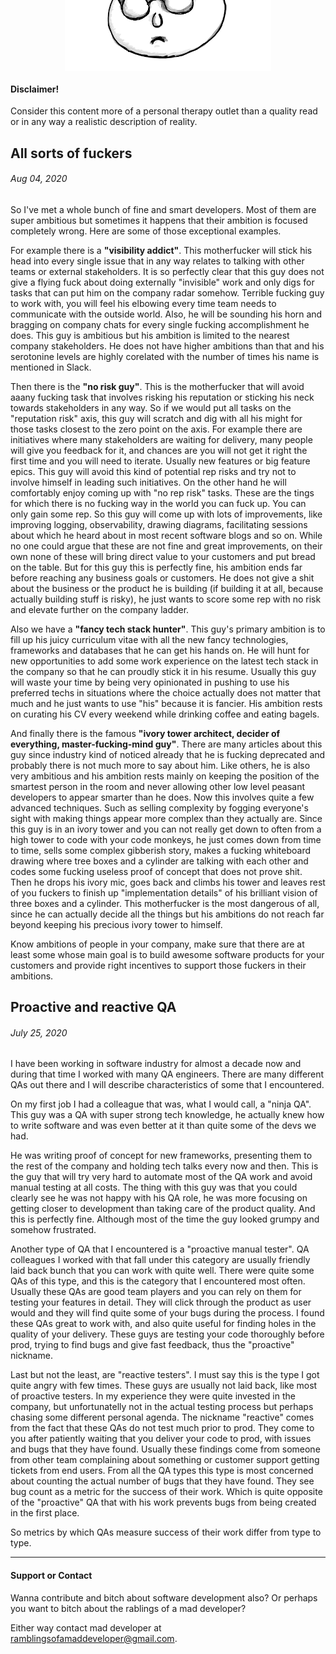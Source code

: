 <img
	src="mad_developer.png"
	width="330"
	height="190"
	style="margin-top: -10em; display: block; margin-left :auto; margin-right: auto; box-shadow: none;"/>

#### Disclaimer!
Consider this content more of a personal therapy outlet than a quality read or in any way a realistic description of
reality.

## All sorts of fuckers
###### Aug 04, 2020

So I've met a whole bunch of fine and smart developers.
Most of them are super ambitious but sometimes it happens that their ambition is focused completely wrong.
Here are some of those exceptional examples.

For example there is a **"visibility addict"**. This motherfucker will stick his head into every single issue that in any way relates to talking with other teams or external stakeholders. It is so perfectly clear that this guy does not give a flying fuck about doing externally "invisible" work and only digs for tasks that can put him on the company radar somehow.
Terrible fucking guy to work with, you will feel his elbowing every time team needs to communicate with the outside world. Also, he will be sounding his horn and bragging on company chats for every single fucking accomplishment he does. This guy is ambitious but his ambition is limited to the nearest company stakeholders. He does not have higher ambitions than that and his serotonine levels are highly corelated with the number of times his name is mentioned in Slack.

Then there is the **"no risk guy"**.
This is the motherfucker that will avoid aaany fucking task that involves risking his reputation or sticking his neck towards stakeholders in any way.
So if we would put all tasks on the "reputation risk" axis, this guy will scratch and dig with all his might for those tasks closest to the zero point on the axis.
For example there are initiatives where many stakeholders are waiting for delivery, many people will give you feedback for it, and chances are you will not get it right the first time and you will need to iterate. Usually new features or big feature epics. This guy will avoid this kind of potential rep risks and try not to involve himself in leading such initiatives. On the other hand he will comfortably enjoy coming up with "no rep risk" tasks. These are the tings for which there is no fucking way in the world you can fuck up. You can only gain some rep. So this guy will come up with lots of improvements, like improving logging, observability, drawing diagrams, facilitating sessions about which he heard about in most recent software blogs and so on. While no one could argue that these are not fine and great improvements, on their own none of these will bring direct value to your customers and put bread on the table. But for this guy this is perfectly fine, his ambition ends far before reaching any business goals or customers. He does not give a shit about the business or the product he is building (if building it at all, because actually building stuff is risky), he just wants to score some rep with no risk and elevate further on the company ladder.

Also we have a **"fancy tech stack hunter"**.
This guy's primary ambition is to fill up his juicy curriculum vitae with all the new fancy technologies, frameworks and databases that he can get his hands on. He will hunt for new opportunities to add some work experience on the latest tech stack in the company so that he can proudly stick it in his resume. Usually this guy will waste your time by being very opinionated in pushing to use his preferred techs in situations where the choice actually does not matter that much and he just wants to use "his" because it is fancier. His ambition rests on curating his CV every weekend while drinking coffee and eating bagels.

And finally there is the famous **"ivory tower architect, decider of everything, master-fucking-mind guy"**.
There are many articles about this guy since industry kind of noticed already that he is fucking deprecated and probably there is not much more to say about him. Like others, he is also very ambitious and his ambition rests mainly on keeping the position of the smartest person in the room and never allowing other low level peasant developers to appear smarter than he does. Now this involves quite a few advanced techniques. Such as selling complexity by fogging everyone's sight with making things appear more complex than they actually are. Since this guy is in an ivory tower and you can not really get down to often from a high tower to code with your code monkeys, he just comes down from time to time, sells some complex gibberish story, makes a fucking whiteboard drawing where tree boxes and a cylinder are talking with each other and codes some fucking useless proof of concept that does not prove shit. Then he drops his ivory mic, goes back and climbs his tower and leaves rest of you fuckers to finish up "implementation details" of his brilliant vision of three boxes and a cylinder. This motherfucker is the most dangerous of all, since he can actually decide all the things but his ambitions do not reach far beyond keeping his precious ivory tower to himself.

Know ambitions of people in your company, make sure that there are at least some whose main goal is to build awesome software products for your customers and provide right incentives to support those fuckers in their ambitions.

## Proactive and reactive QA
###### July 25, 2020

I have been working in software industry for almost a decade now and during that time I worked with many QA engineers. There are many different QAs out there and I will describe characteristics of some that I encountered.

On my first job I had a colleague that was, what I would call, a "ninja QA". This guy was a QA with super strong tech knowledge, he actually knew how to write software and was even better at it than quite some of the devs we had.

He was writing proof of concept for new frameworks, presenting them to the rest of the company and holding tech talks every now and then. This is the guy that will try very hard to automate most of the QA work and avoid manual testing at all costs. The thing with this guy was that you could clearly see he was not happy with his QA role, he was more focusing on getting closer to development than taking care of the product quality. And this is perfectly fine. Although most of the time the guy looked grumpy and somehow frustrated.

Another type of QA that I encountered is a "proactive manual tester". QA colleagues I worked with that fall under this category are usually friendly laid back bunch that you can work with quite well. There were quite some QAs of this type, and this is the category that I encountered most often. Usually these QAs are good team players and you can rely on them for testing your features in detail. They will click through the product as user would and they will find quite some of your bugs during the process. I found these QAs great to work with, and also quite useful for finding holes in the quality of your delivery. These guys are testing your code thoroughly before prod, trying to find bugs and give fast feedback, thus the "proactive" nickname.

Last but not the least, are "reactive testers". I must say this is the type I got quite angry with few times. These guys are usually not laid back, like most of proactive testers. In my experience they were quite invested in the company, but unfortunatelly not in the actual testing process but perhaps chasing some different personal agenda. The nickname "reactive" comes from the fact that these QAs do not test much prior to prod. They come to you after patiently waiting that you deliver your code to prod, with issues and bugs that they have found. Usually these findings come from someone from other team complaining about something or customer support getting tickets from end users. From all the QA types this type is most concerned about counting the actual number of bugs that they have found. They see bug count as a metric for the success of their work. Which is quite opposite of the "proactive" QA that with his work prevents bugs from being created in the first place.

So metrics by which QAs measure success of their work differ from type to type.

---

#### Support or Contact

Wanna contribute and bitch about software development also? Or perhaps you want to bitch about the rablings of a mad developer?

Either way contact mad developer at <a href="mailto:ramblingsofamaddeveloper@gmail.com">ramblingsofamaddeveloper@gmail.com</a>.
